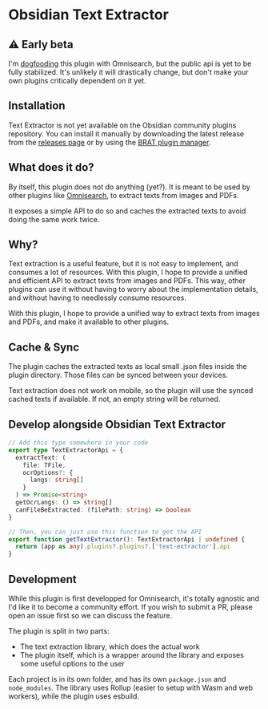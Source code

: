 # Obsidian Text Extractor

## ⚠️ Early beta

I'm [dogfooding](https://en.wikipedia.org/wiki/Eating_your_own_dog_food) this plugin with Omnisearch, but the public api is yet to be fully stabilized. It's unlikely it will drastically change, but don't make your own plugins critically dependent on it yet. 

## Installation

Text Extractor is not yet available on the Obsidian community plugins repository. You can install it manually by downloading the latest release from the [releases page](https://github.com/scambier/obsidian-text-extractor/releases) or by using the [BRAT plugin manager](https://github.com/TfTHacker/obsidian42-brat).

## What does it do?

By itself, this plugin does not do anything (yet?). It is meant to be used by other plugins like [Omnisearch](https://github.com/scambier/obsidian-omnisearch), to extract texts from images and PDFs.

It exposes a simple API to do so and caches the extracted texts to avoid doing the same work twice.

## Why?

Text extraction is a useful feature, but it is not easy to implement, and consumes a lot of resources. With this plugin, I hope to provide a unified and efficient API to extract texts from images and PDFs. This way, other plugins can use it without having to worry about the implementation details, and without having to needlessly consume resources.

With this plugin, I hope to provide a unified way to extract texts from images and PDFs, and make it available to other plugins.

## Cache & Sync

The plugin caches the extracted texts as local small .json files inside the plugin directory. Those files can be synced between your devices.

Text extraction does not work on mobile, so the plugin will use the synced cached texts if available. If not, an empty string will be returned.

## Develop alongside Obsidian Text Extractor

```ts
// Add this type somewhere in your code
export type TextExtractorApi = {
  extractText: (
    file: TFile,
    ocrOptions?: {
      langs: string[]
    }
  ) => Promise<string>
  getOcrLangs: () => string[]
  canFileBeExtracted: (filePath: string) => boolean
}

// Then, you can just use this function to get the API
export function getTextExtractor(): TextExtractorApi | undefined {
  return (app as any).plugins?.plugins?.['text-extractor'].api
}
```

## Development

While this plugin is first developped for Omnisearch, it's totally agnostic and I'd like it to become a community effort. If you wish to submit a PR, please open an issue first so we can discuss the feature.

The plugin is split in two parts:

- The text extraction library, which does the actual work
- The plugin itself, which is a wrapper around the library and exposes some useful options to the user

Each project is in its own folder, and has its own `package.json` and `node_modules`. The library uses Rollup (easier to setup with Wasm and web workers), while the plugin uses esbuild.

